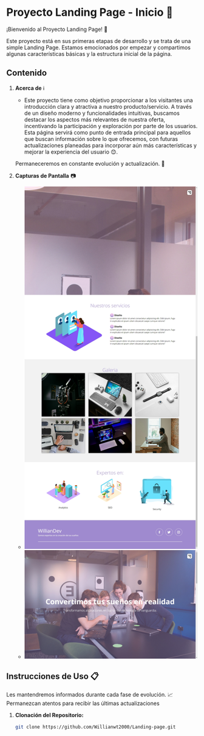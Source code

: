 # Proyecto Landing Page - Inicio 🚀

¡Bienvenido al Proyecto Landing Page! 🌟

Este proyecto está en sus primeras etapas de desarrollo y se trata de una simple Landing Page. Estamos emocionados por empezar y compartimos algunas características básicas y la estructura inicial de la página.

## Contenido

1. **Acerca de** ℹ️

   - Este proyecto tiene como objetivo proporcionar a los visitantes una introducción clara y atractiva a nuestro producto/servicio. A través de un diseño moderno y funcionalidades intuitivas, buscamos destacar los aspectos más relevantes de nuestra oferta, incentivando la participación y exploración por parte de los usuarios. Esta página servirá como punto de entrada principal para aquellos que buscan información sobre lo que ofrecemos, con futuras actualizaciones planeadas para incorporar aún más características y mejorar la experiencia del usuario 😊.

   Permaneceremos en constante evolución y actualización. 🚀

2. **Capturas de Pantalla** 📷
   - ![Captura de Pantalla 1](./img/img-desktop.jpeg)
   - ![Captura de Pantalla 2](./img/desktop-2.jpeg)

## Instrucciones de Uso 📋
Les mantendremos informados durante cada fase de evolución. 📈 Permanezcan atentos para recibir las últimas actualizaciones

1. **Clonación del Repositorio:**
   ```bash
   git clone https://github.com/Willianwt2000/Landing-page.git
   ```
